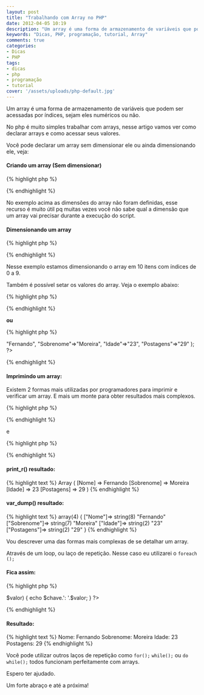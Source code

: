 ```yaml
---
layout: post
title: "Trabalhando com Array no PHP"
date: 2012-04-05 10:19
description: "Um array é uma forma de armazenamento de variáveis que podem ser acessadas por índices, sejam eles numéricos ou não"
keywords: "Dicas, PHP, programação, tutorial, Array"
comments: true
categories:
- Dicas
- PHP
tags:
- dicas
- php
- programação
- tutorial
cover: '/assets/uploads/php-default.jpg'
---
```


Um array é uma forma de armazenamento de variáveis que podem ser acessadas por índices, sejam eles numéricos ou não.

No php é muito simples trabalhar com arrays, nesse artigo vamos ver como declarar arrays e como acessar seus valores.

Você pode declarar um array sem dimensionar ele ou ainda dimensionando ele, veja:

#### Criando um array (Sem dimensionar)

{% highlight php %}
<?php
  $array_var =  array();
?>
{% endhighlight %}

No exemplo acima as dimensões do array não foram definidas, esse recurso é muito útil pq muitas vezes você não sabe qual a dimensão que um array vai precisar durante a execução do script.

#### Dimensionando um array

{% highlight php %}
<?php
  $array_1 = array(10);
?>
{% endhighlight %}


Nesse exemplo estamos dimensionando o array em 10 itens com índices de 0 a 9.

Também é possível setar os valores do array. Veja o exemplo abaixo:

{% highlight php %}
<?php
  $nomes = array(
      "Antonio",
      "Maria", 
      "João", 
      "José", 
      "Lucas"
  );
?>
{% endhighlight %}

<strong>ou</strong>

{% highlight php %}
<?php
  $author = array(
     "Nome"=>"Fernando",
     "Sobrenome"=>"Moreira",
     "Idade"=>"23",
     "Postagens"=>"29"
  );
?>
{% endhighlight %}


#### Imprimindo um array:

Existem 2 formas mais utilizadas por programadores para imprimir e verificar um array. E mais um monte para obter resultados mais complexos.

{% highlight php %}
<?php
  print_r($author);
?>
{% endhighlight %}

e

{% highlight php %}
<?php
  var_dump($author);
?>
{% endhighlight %}


#### print_r() resultado:

{% highlight text %}
Array
(
    [Nome] => Fernando
    [Sobrenome] => Moreira
    [Idade] => 23
    [Postagens] => 29
)
{% endhighlight %}

#### var_dump() resultado:

{% highlight text %}
array(4) {
  ["Nome"]=>
  string(8) "Fernando"
  ["Sobrenome"]=>
  string(7) "Moreira"
  ["Idade"]=>
  string(2) "23"
  ["Postagens"]=>
  string(2) "29"
}
{% endhighlight %}

Vou descrever uma das formas mais complexas de se detalhar um array.

Através de um loop, ou laço de repetição. Nesse caso eu utilizarei o <code>foreach ();</code>


#### Fica assim:

{% highlight php %}
<?php
foreach ($author as $chave => $valor) {
    echo $chave.': '.$valor;
}
?>
{% endhighlight %}

#### Resultado:

{% highlight text %}
Nome: Fernando
Sobrenome: Moreira
Idade: 23
Postagens: 29
{% endhighlight %}

Você pode utilizar outros laços de repetição como <code>for();</code> <code>while();</code> ou <code>do while();</code> todos funcionam perfeitamente com arrays.

Espero ter ajudado.

Um forte abraço e até a próxima!
